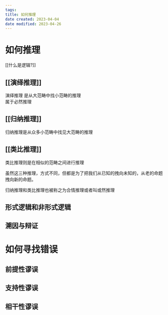 ```yaml
---
tags:
title: 如何推理
date created: 2023-04-04
date modified: 2023-04-26
---
```


# 如何推理

[[什么是逻辑?]]

## [[演绎推理]]

演绎推理 是从大范畴中找小范畴的推理  
属于必然推理

## [[归纳推理]]

归纳推理是从众多小范畴中找见大范畴的推理

## [[类比推理]]

类比推理则是在相似的范畴之间进行推理

虽然这三种推理，方式不同，但都是为了把我们从已知的拽向未知的，从老的命题拽向新的命题。

归纳推理和类比推理也被称之为合情推理或者叫或然推理

## 形式逻辑和非形式逻辑

## 溯因与辩证

# 如何寻找错误

## 前提性谬误

## 支持性谬误

## 相干性谬误
